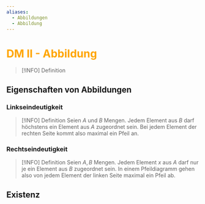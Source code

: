 ```yaml
---
aliases:
  - Abbildungen
  - Abbildung
---
```

# <font color = "orange">DM II - Abbildung</font>
>[!INFO] Definition
>
## Eigenschaften von Abbildungen
### Linkseindeutigkeit
>[!INFO] Definition
>Seien $A$ und $B$ Mengen. Jedem Element aus $B$ darf höchstens ein Element aus $A$ zugeordnet sein. Bei jedem Element der rechten Seite kommt also maximal ein Pfeil an.
### Rechtseindeutigkeit
>[!INFO] Definition
>Seien $A,B$ Mengen. Jedem Element $x$ aus $A$ darf nur je ein Element aus $B$ zugeordnet sein.  In einem Pfeildiagramm gehen also von jedem Element der linken Seite maximal ein Pfeil ab.
## Existenz
